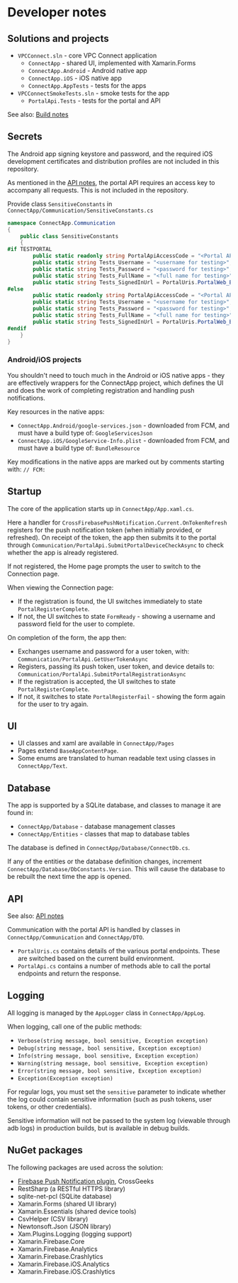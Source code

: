 # Developer notes

## Solutions and projects

* `VPCConnect.sln` - core VPC Connect application
    * `ConnectApp` - shared UI, implemented with Xamarin.Forms
    * `ConnectApp.Android` - Android native app
    * `ConnectApp.iOS` - iOS native app
    * `ConnectApp.AppTests` - tests for the apps
* `VPCConnectSmokeTests.sln` - smoke tests for the app
    * `PortalApi.Tests` -  tests for the portal and API

See also: [Build notes](build.md)

## Secrets

The Android app signing keystore and password, and the required iOS development certificates and distribution profiles are not included in this repository.

As mentioned in the [API notes](api.md), the portal API requires an access key to accompany all requests. This is not included in the repository.

Provide class `SensitiveConstants` in `ConnectApp/Communication/SensitiveConstants.cs`

```csharp
namespace ConnectApp.Communication
{
    public class SensitiveConstants
    {
#if TESTPORTAL
        public static readonly string PortalApiAccessCode = "<Portal API access code>";
        public static string Tests_Username = "<username for testing>";
        public static string Tests_Password = "<password for testing>";
        public static string Tests_FullName = "<full name for testing>";
        public static string Tests_SignedInUrl = PortalUris.PortalWeb_BaseUri;
#else
        public static readonly string PortalApiAccessCode = "<Portal API access code>";
        public static string Tests_Username = "<username for testing>";
        public static string Tests_Password = "<password for testing>";
        public static string Tests_FullName = "<full name for testing>";
        public static string Tests_SignedInUrl = PortalUris.PortalWeb_BaseUri;
#endif
    }
}
```

### Android/iOS projects

You shouldn't need to touch much in the Android or iOS native apps - they are effectively wrappers for the ConnectApp project, which defines the UI and does the work of completing registration and handling push notifications.

Key resources in the native apps:

* `ConnectApp.Android/google-services.json` - downloaded from FCM, and must have a build type of: `GoogleServicesJson`
* `ConnectApp.iOS/GoogleService-Info.plist` - downloaded from FCM, and must have a build type of: `BundleResource`

Key modifications in the native apps are marked out by comments starting with: `// FCM:`

## Startup

The core of the application starts up in `ConnectApp/App.xaml.cs`.

Here a handler for `CrossFirebasePushNotification.Current.OnTokenRefresh` registers for the push notification token (when initially provided, or refreshed). On receipt of the token, the app then submits it to the portal through `Communication/PortalApi.SubmitPortalDeviceCheckAsync` to check whether the app is already registered.

If not registered, the Home page prompts the user to switch to the Connection page.

When viewing the Connection page:

* If the registration is found, the UI switches immediately to state `PortalRegisterComplete`.
* If not, the UI switches to state `FormReady` - showing a username and password field for the user to complete.

On completion of the form, the app then:

* Exchanges username and password for a user token, with: `Communication/PortalApi.GetUserTokenAsync`
* Registers, passing its push token, user token, and device details to: `Communication/PortalApi.SubmitPortalRegistrationAsync`
* If the registration is accepted, the UI switches to state `PortalRegisterComplete`.
* If not, it switches to state `PortalRegisterFail` - showing the form again for the user to try again.

## UI

* UI classes and xaml are available in `ConnectApp/Pages`
* Pages extend `BaseAppContentPage`.
* Some enums are translated to human readable text using classes in `ConnectApp/Text`.

## Database

The app is supported by a SQLite database, and classes to manage it are found in:

* `ConnectApp/Database` - database management classes
* `ConnectApp/Entities` - classes that map to database tables

The database is defined in `ConnectApp/Database/ConnectDb.cs`.

If any of the entities or the database definition changes, increment `ConnectApp/Database/DbConstants.Version`. This will cause the database to be rebuilt the next time the app is opened.

## API

See also: [API notes](api.md)

Communication with the portal API is handled by classes in `ConnectApp/Communication` and `ConnectApp/DTO`.

* `PortalUris.cs` contains details of the various portal endpoints. These are switched based on the current build environment.
* `PortalApi.cs` contains a number of methods able to call the portal endpoints and return the response.

## Logging

All logging is managed by the `AppLogger` class in `ConnectApp/AppLog`.

When logging, call one of the public methods:

* `Verbose(string message, bool sensitive, Exception exception)`
* `Debug(string message, bool sensitive, Exception exception)`
* `Info(string message, bool sensitive, Exception exception)`
* `Warning(string message, bool sensitive, Exception exception)`
* `Error(string message, bool sensitive, Exception exception)`
* `Exception(Exception exception)`

For regular logs, you must set the `sensitive` parameter to indicate whether the log could contain sensitive information (such as push tokens, user tokens, or other credentials).

Sensitive information will not be passed to the system log (viewable through adb logs) in production builds, but is available in debug builds.

## NuGet packages

The following packages are used across the solution:

* [Firebase Push Notification plugin](https://github.com/CrossGeeks/FirebasePushNotificationPlugin), CrossGeeks
* RestSharp (a RESTful HTTPS library)
* sqlite-net-pcl (SQLite database)
* Xamarin.Forms (shared UI library)
* Xamarin.Essentials (shared device tools)
* CsvHelper (CSV library)
* Newtonsoft.Json (JSON library)
* Xam.Plugins.Logging (logging support)
* Xamarin.Firebase.Core
* Xamarin.Firebase.Analytics
* Xamarin.Firebase.Crashlytics
* Xamarin.Firebase.iOS.Analytics
* Xamarin.Firebase.iOS.Crashlytics
